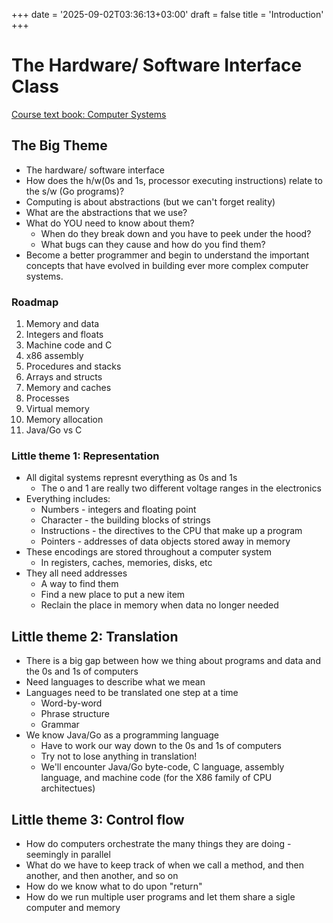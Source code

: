 +++
date = '2025-09-02T03:36:13+03:00'
draft = false
title = 'Introduction'
+++

# The Hardware/ Software Interface Class

[Course text book: Computer Systems](www.cs.sfu.ca/~ashriram/Courses/CS295/assets/books/CSAPP_2016.pdf)

## The Big Theme

- The hardware/ software interface
- How does the h/w(0s and 1s, processor executing instructions) relate to the s/w (Go programs)?
- Computing is about abstractions (but we can't forget reality)
- What are the abstractions that we use?
- What do YOU need to know about them?
  - When do they break down and you have to peek under the hood?
  - What bugs can they cause and how do you find them?
- Become a better programmer and begin to understand the important concepts that have evolved in building ever more complex computer systems.

### Roadmap


1. Memory and data
2. Integers and floats
3. Machine code and C
4. x86 assembly
5. Procedures and stacks
6. Arrays and structs
7. Memory and caches
8. Processes
9. Virtual memory
10. Memory allocation
11. Java/Go vs C

### Little theme 1: Representation

- All digital systems represnt everything as 0s and 1s
  - The o and 1 are really two different voltage ranges in the electronics
- Everything includes:
  - Numbers - integers and floating point
  - Character - the building blocks of strings
  - Instructions - the directives to the CPU that make up a program
  - Pointers - addresses of data objects stored away in memory
- These encodings are stored throughout a computer system
  - In registers, caches, memories, disks, etc
- They all need addresses
  - A way to find them
  - Find a new place to put a new item
  - Reclain the place in memory when data no longer needed

## Little theme 2: Translation

- There is a big gap between how we thing about programs and data and the 0s and 1s of computers
- Need languages to describe what we mean
- Languages need to be translated one step at a time
  - Word-by-word
  - Phrase structure
  - Grammar
- We know Java/Go as a programming language
  - Have to work our way down to the 0s and 1s of computers
  - Try not to lose anything in translation!
  - We'll encounter Java/Go byte-code, C language, assembly language, and machine code (for the X86 family of CPU architectues)

## Little theme 3: Control flow

- How do computers orchestrate the many things they are doing - seemingly in parallel
- What do we have to keep track of when we call a method, and then another, and then another, and so on
- How do we know what to do upon "return"
- How do we run multiple user programs and let them share a sigle computer and memory
